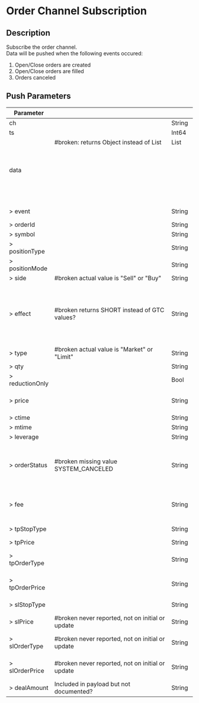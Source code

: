 # Order Channel Subscription

## Description

Subscribe the order channel.  
Data will be pushed when the following events occured:

1. Open/Close orders are created
2. Open/Close orders are filled
3. Orders canceled

## Push Parameters

| Parameter       |                                                  | Type         | Description                                                                                                                                                                    |
|-----------------|--------------------------------------------------|--------------|--------------------------------------------------------------------------------------------------------------------------------------------------------------------------------|
| ch              |                                                  | String       | Channel name: position                                                                                                                                                         |
| ts              |                                                  | Int64        | Time stamp                                                                                                                                                                     |
| data            | #broken: returns Object instead of List<Object>  | List<Object> | Subscription data                                                                                                                                                              |
| > event         |                                                  | String       | Event: CREATE/UPDATE/CLOSE                                                                                                                                                     |
| > orderId       |                                                  | String       | order Id                                                                                                                                                                       |
| > symbol        |                                                  | String       | Symbol                                                                                                                                                                         |
| > positionType  |                                                  | String       | Margin mode: ISOLATION/CROSS                                                                                                                                                   |
| > positionMode  |                                                  | String       | Position mode: ONE_WAY/HEDGE                                                                                                                                                   |
| > side          | #broken actual value is "Sell" or "Buy"          | String       | Sell: BUY/SELL                                                                                                                                                                 |
| > effect        | #broken returns SHORT instead of GTC values?     | String       | Order expiration date. Required if the orderType is limit.<br>IOC: Immediate or cancel<br>FOK: Fill or kill<br>GTC: Good till canceled (default value)<br>POST_ONLY: POST only |
| > type          | #broken actual value is "Market" or "Limit"      | String       | LIMIT/MARKET                                                                                                                                                                   |
| > qty           |                                                  | String       | Amount (base coin)                                                                                                                                                             |
| > reductionOnly |                                                  | Bool         | Reduction Only                                                                                                                                                                 |
| > price         |                                                  | String       | Price of the order. Required if the order type is **LIMIT**                                                                                                                    |
| > ctime         |                                                  | String       | create timestamp                                                                                                                                                               |
| > mtime         |                                                  | String       | create timestamp                                                                                                                                                               |
| > leverage      |                                                  | String       | Leverage                                                                                                                                                                       |
| > orderStatus   | #broken missing value SYSTEM_CANCELED            | String       | INIT: prepare status<br>NEW: pending<br>PART_FILLED: partially filled<br>CANCELED: canceled<br>FILLED: All filled                                                              |
| > fee           |                                                  | String       | Deducted transaction fees: transaction fees deducted during the position                                                                                                       |
| > tpStopType    |                                                  | String       | take profit trigger type: MARK_PRICE/LAST_PRICE                                                                                                                                |
| > tpPrice       |                                                  | String       | take profit trigger price                                                                                                                                                      |
| > tpOrderType   |                                                  | String       | take profit trigger place order type: LIMIT/MARKET                                                                                                                             |
| > tpOrderPrice  |                                                  | String       | take profit trigger place order price: LIMIT/MARKET                                                                                                                            |
| > slStopType    |                                                  | String       | stop loss trigger type: MARK_PRICE/LAST_PRICE                                                                                                                                  |
| > slPrice       | #broken never reported, not on initial or update | String       | stop loss trigger price                                                                                                                                                        |
| > slOrderType   | #broken never reported, not on initial or update | String       | stop loss trigger place order type: LIMIT/MARKET                                                                                                                               |
| > slOrderPrice  | #broken never reported, not on initial or update | String       | stop loss trigger place order price: LIMIT/MARKET                                                                                                                              |
| > dealAmount    | Included in payload but not documented?          | String       |                                                                                                                                                                                |